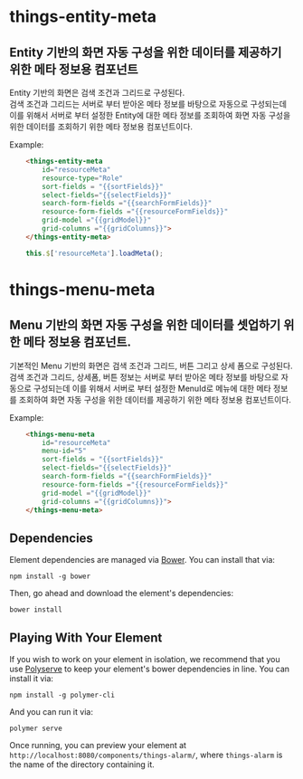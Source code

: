 # things-entity-meta

## Entity 기반의 화면 자동 구성을 위한 데이터를 제공하기 위한 메타 정보용 컴포넌트

Entity 기반의 화면은 검색 조건과 그리드로 구성된다.<br/>
검색 조건과 그리드는 서버로 부터 받아온 메타 정보를 바탕으로 자동으로 구성되는데 이를 위해서 서버로 부터 설정한 Entity에 대한 메타 정보를 조회하여 화면 자동 구성을 위한 데이터를 조회하기 위한 메타 정보용 컴포넌트이다.

Example:

```html
    <things-entity-meta 
        id="resourceMeta" 
        resource-type="Role" 
        sort-fields = "{{sortFields}}"
        select-fields="{{selectFields}}"
        search-form-fields ="{{searchFormFields}}"
        resource-form-fields ="{{resourceFormFields}}"
        grid-model ="{{gridModel}}"
        grid-columns ="{{gridColumns}}">
    </things-entity-meta>
```

```js
    this.$['resourceMeta'].loadMeta();
```
# things-menu-meta

## Menu 기반의 화면 자동 구성을 위한 데이터를 셋업하기 위한 메타 정보용 컴포넌트.

기본적인 Menu 기반의 화면은 검색 조건과 그리드, 버튼 그리고 상세 폼으로 구성된다.<br/>
검색 조건과 그리드, 상세폼, 버튼 정보는 서버로 부터 받아온 메타 정보를 바탕으로 자동으로 구성되는데 이를 위해서 서버로 부터 설정한 MenuId로 메뉴에 대한 메타 정보를 조회하여 화면 자동 구성을 위한 데이터를 제공하기 위한 메타 정보용 컴포넌트이다.

Example:

```html
    <things-menu-meta 
        id="resourceMeta" 
        menu-id="5" 
        sort-fields = "{{sortFields}}"
        select-fields="{{selectFields}}"
        search-form-fields ="{{searchFormFields}}"
        resource-form-fields ="{{resourceFormFields}}"
        grid-model ="{{gridModel}}"
        grid-columns ="{{gridColumns}}">
    </things-menu-meta>
```

## Dependencies

Element dependencies are managed via [Bower](http://bower.io/). You can
install that via:

    npm install -g bower

Then, go ahead and download the element's dependencies:

    bower install

## Playing With Your Element

If you wish to work on your element in isolation, we recommend that you use
[Polyserve](https://github.com/PolymerLabs/polyserve) to keep your element's
bower dependencies in line. You can install it via:

    npm install -g polymer-cli

And you can run it via:

    polymer serve

Once running, you can preview your element at
`http://localhost:8080/components/things-alarm/`, where `things-alarm` is the name of the directory containing it.
